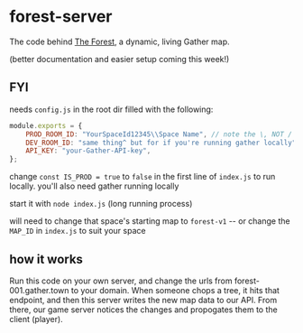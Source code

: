 # forest-server

The code behind [The Forest](https://gather.town/app/e5kK4mRdSOALriFT/TheForest), a dynamic, living Gather map.

(better documentation and easier setup coming this week!)

## FYI

needs `config.js` in the root dir filled with the following:

```js
module.exports = {
	PROD_ROOM_ID: "YourSpaceId12345\\Space Name", // note the \, NOT / as is in the URL
	DEV_ROOM_ID: "same thing^ but for if you're running gather locally",
	API_KEY: "your-Gather-API-key",
};
```

change `const IS_PROD = true` to `false` in the first line of `index.js` to run locally. you'll also need gather running locally

start it with `node index.js` (long running process)

will need to change that space's starting map to `forest-v1` -- or change the `MAP_ID` in `index.js` to suit your space

## how it works

Run this code on your own server, and change the urls from forest-001.gather.town to your domain.
When someone chops a tree, it hits that endpoint, and then this server writes the new map data to our API.
From there, our game server notices the changes and propogates them to the client (player).
